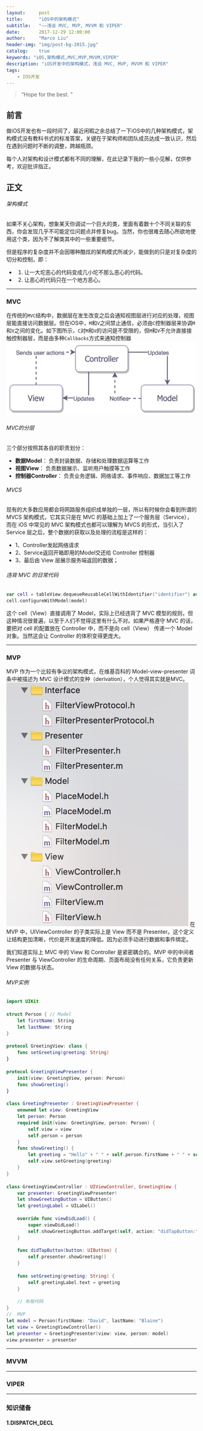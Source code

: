 ```yaml
---
layout:     post
title:      "iOS中的架构模式"
subtitle:   "——浅谈 MVC, MVP, MVVM 和 VIPER"
date:       2017-12-29 12:00:00
author:     "Marco Liu"
header-img: "img/post-bg-2015.jpg"
catalog:    true
keywords: "iOS,架构模式,MVC,MVP,MVVM,VIPER"
description: "iOS开发中的架构模式，浅谈 MVC, MVP, MVVM 和 VIPER"
tags:
    - IOS开发
---
```


> “Hope for the best. ”


## 前言

做iOS开发也有一段时间了，最近闲暇之余总结了一下iOS中的几种架构模式，架构模式没有教科书式的标准答案，关键在于架构师和团队成员达成一致认识，然后在遇到问题时不断的调整，跨越瓶颈。

每个人对架构和设计模式都有不同的理解，在此记录下我的一些小见解，仅供参考，欢迎批评指正。

## 正文

###### 架构模式

如果不关心架构，想象某天你调试一个巨大的类，里面有着数十个不同关联的东西，你会发现几乎不可能定位问题点并修复bug。当然，你也很难去随心所欲地使用这个类，因为不了解类其中的一些重要细节。

但是程序的复杂度并不会因哪种酷炫的架构模式所减少，能做到的只是对复杂度的切分和控制，即：

* 1. 让一大坨恶心的代码变成几小坨不那么恶心的代码。
* 2. 让恶心的代码只在一个地方恶心。

---
### MVC

在传统的`MVC`结构中，数据层在发生改变之后会通知视图层进行对应的处理，视图层能直接访问数据层。但在iOS中，`M`和`V`之间禁止通信，必须由`C`控制器层来协调`M`和`V`之间的变化。如下图所示，`C`对`M`和`V`的访问是不受限的，但`M`和`V`不允许直接接触控制器层，而是由多种`Callbacks`方式来通知控制器
![](/img/in-post/mvc/mvc01.png)

###### MVC的分层

三个部分按照其各自的职责划分：

* **数据Model**： 负责封装数据、存储和处理数据运算等工作
* **视图View**： 负责数据展示、监听用户触摸等工作
* **控制器Controller**： 负责业务逻辑、网络请求、事件响应、数据加工等工作

###### MVCS

现有的大多数应用都会将网路服务组织成单独的一层，所以有时候你会看到所谓的 MVCS 架构模式，它其实只是在 MVC 的基础上加上了一个服务层（Service），而在 iOS 中常见的 MVC 架构模式也都可以理解为 MVCS 的形式，当引入了 Service 层之后，整个数据的获取以及处理的流程是这样的：

* 1、Controller发起网络请求
* 2、Service返回开箱即用的Model交还给 Controller 控制器
* 3、最后由 View 层展示服务端返回的数据；

###### 违背 MVC 的日常代码

```swift
var cell = tableView.dequeueReusableCellWithIdentifier("identifier") as UserCell
cell.configureWithModel(model)
```

这个 cell（View）直接调用了 Model，实际上已经违背了 MVC 模型的规则，但这种情况很普遍，以至于人们不觉得这里有什么不对。如果严格遵守 MVC 的话，要把对 cell 的配置放在 Controller 中，而不是向 cell（View） 传递一个 Model 对象。当然这会让 Controller 的体积变得更庞大。

---
### MVP

MVP 作为一个比较有争议的架构模式，在维基百科的 Model-view-presenter 词条中被描述为 MVC 设计模式的变种（derivation），个人觉得其实就是MVC。
![](/img/in-post/mvc/mvp01.jpg)
在 MVP 中，UIViewController 的子类实际上是 View 而不是 Presenter。这个定义让结构更加清晰，代价是开发速度的降低。因为必须手动进行数据和事件绑定。

我们知道实际上 MVC 中的 View 和 Controller 是紧密耦合的。MVP 中的中间者 Presenter 与 ViewController 的生命周期、页面布局没有任何关系，它负责更新 View 的数据与状态。


###### MVP实例

```swift
import UIKit
 
struct Person { // Model
    let firstName: String
    let lastName: String
}
 
protocol GreetingView: class {
    func setGreeting(greeting: String)
}
 
protocol GreetingViewPresenter {
    init(view: GreetingView, person: Person)
    func showGreeting()
}
 
class GreetingPresenter : GreetingViewPresenter {
    unowned let view: GreetingView
    let person: Person
    required init(view: GreetingView, person: Person) {
        self.view = view
        self.person = person
    }
    func showGreeting() {
        let greeting = "Hello" + " " + self.person.firstName + " " + self.person.lastName
        self.view.setGreeting(greeting)
    }
}
 
class GreetingViewController : UIViewController, GreetingView {
    var presenter: GreetingViewPresenter!
    let showGreetingButton = UIButton()
    let greetingLabel = UILabel()
 
    override func viewDidLoad() {
        super.viewDidLoad()
        self.showGreetingButton.addTarget(self, action: "didTapButton:", forControlEvents: .TouchUpInside)
    }
 
    func didTapButton(button: UIButton) {
        self.presenter.showGreeting()
    }
 
    func setGreeting(greeting: String) {
        self.greetingLabel.text = greeting
    }
 
    // 布局代码
}
//  MVP
let model = Person(firstName: "David", lastName: "Blaine")
let view = GreetingViewController()
let presenter = GreetingPresenter(view: view, person: model)
view.presenter = presenter
```

---
### MVVM




---
### VIPER



---
### 知识储备


#### 1.DISPATCH_DECL







